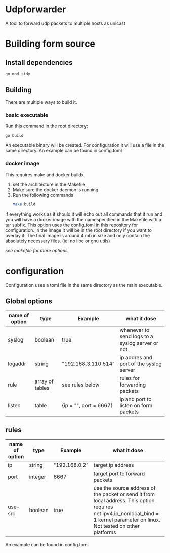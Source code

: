 # Udpforwarder
A tool to forward udp packets to multiple hosts as unicast

# Building form source
## Install dependencies
```bash
go mod tidy
```
## Building
There are multiple ways to build it.
### basic executable
Run this command in the root directory:
```bash
go build
```
An executable binary will be created. For configuration it will use a file in the same directory. An example can be found in config.toml
### docker image
This requires make and docker buildx.  
1. set the architecture in the Makefile
2. Make sure the docker daemon is running
3. Run the following commands
   ```bash
   make build
   ```
if everything works as it should it will echo out all commands that it run and you will have a docker image with the namespecified in the Makefile with a tar subfix.
This option uses the config.toml in this repository for configuration. In the image it will be in the root directory if you want to overlay it.
The final image is around 4 mb in size and only contain the absolutely necessary files. (ie: no libc or gnu utils)

*see makefile for more options*
# configuration
Configuration uses a toml file in the same directory as the main executable.
## Global options
| name of option   | type   | Example   | what it dose   |
| --- | --- | --- | --- |
| syslog | boolean | true | whenever to send logs to a syslog server or not |
| logaddr | string | "192.168.3.110:514" | ip addres and port of the syslog server |
| rule | array of tables | see rules below | rules for forwarding packets |
| listen | table |  {ip = "", port = 6667}  | ip and port to listen on form packets |

## rules
| name of option   | type   | Example   | what it dose   |
| --- | --- | --- | --- |
| ip | string | "192.168.0.2" | target ip address |
| port | integer | 6667 | target port to forward packets |
| use-src | boolean | true | use the source address of the packet or send it from local address. This option requires net.ipv4.ip_nonlocal_bind = 1 kernel parameter on linux. Not tested on other platforms |

An example can be found in config.toml

